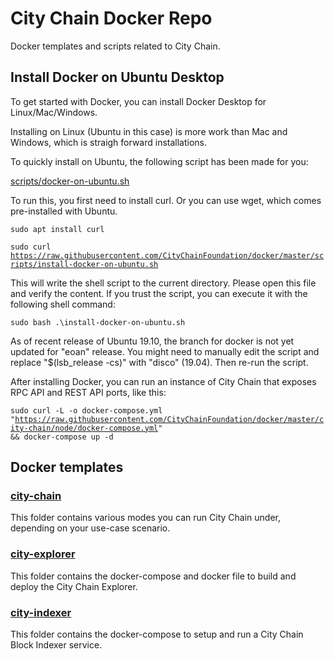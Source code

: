 # City Chain Docker Repo

Docker templates and scripts related to City Chain.

## Install Docker on Ubuntu Desktop

To get started with Docker, you can install Docker Desktop for Linux/Mac/Windows.

Installing on Linux (Ubuntu in this case) is more work than Mac and Windows, which is straigh forward installations.

To quickly install on Ubuntu, the following script has been made for you:

[scripts/docker-on-ubuntu.sh](scripts/docker-on-ubuntu.sh)

To run this, you first need to install curl. Or you can use wget, which comes pre-installed with Ubuntu.

<code>sudo apt install curl</code>

<code>sudo curl https://raw.githubusercontent.com/CityChainFoundation/docker/master/scripts/install-docker-on-ubuntu.sh</code>

This will write the shell script to the current directory. Please open this file and verify the content. If you trust the script, you can execute it with the following shell command:

<code>sudo bash .\install-docker-on-ubuntu.sh</code>

As of recent release of Ubuntu 19.10, the branch for docker is not yet updated for "eoan" release. You might need to manually edit the script and replace "$(lsb_release -cs)" with "disco" (19.04). Then re-run the script.

After installing Docker, you can run an instance of City Chain that exposes RPC API and REST API ports, like this:

<code>sudo curl -L -o docker-compose.yml "https://raw.githubusercontent.com/CityChainFoundation/docker/master/city-chain/node/docker-compose.yml" && docker-compose up -d</code>

## Docker templates

### [city-chain](city-chain)

This folder contains various modes you can run City Chain under, depending on your use-case scenario.

### [city-explorer](city-explorer)

This folder contains the docker-compose and docker file to build and deploy the City Chain Explorer.


### [city-indexer](city-indexer)

This folder contains the docker-compose to setup and run a City Chain Block Indexer service.
